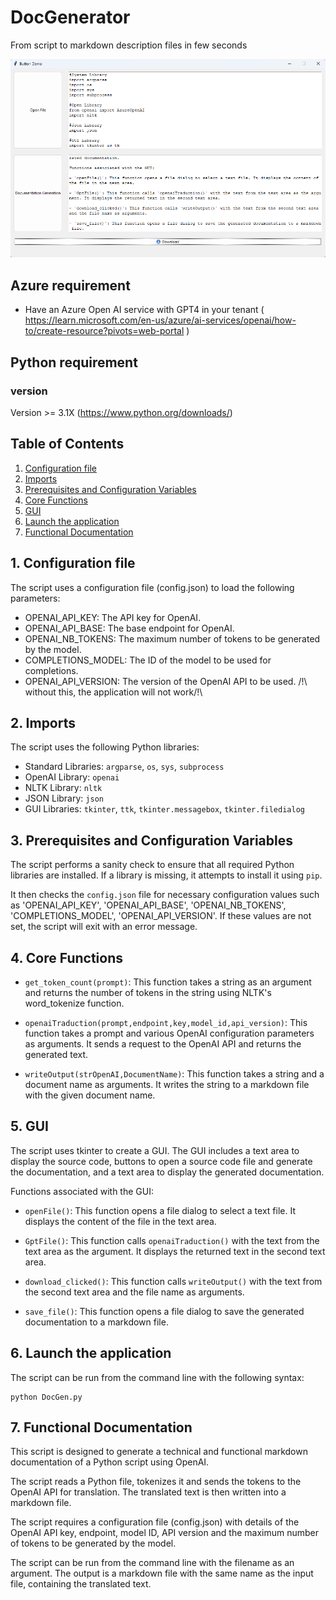 # DocGenerator
From script to markdown description files in few seconds

![DocGen.](https://github.com/EtienneSIG/DocGenerator/blob/main/screenShotDocGenerator.png)

## Azure requirement
 - Have an Azure Open AI service with GPT4 in your tenant ( https://learn.microsoft.com/en-us/azure/ai-services/openai/how-to/create-resource?pivots=web-portal )

## Python requirement
### version
Version >= 3.1X (https://www.python.org/downloads/)

## Table of Contents
1. [Configuration file](#Configuration-file)
2. [Imports](#imports)
3. [Prerequisites and Configuration Variables](#prerequisites-and-configuration-variables)
4. [Core Functions](#core-functions)
5. [GUI](#gui)
6. [Launch the application](#app_launch)
7. [Functional Documentation](#functionalDoc)


<a name="Configuration-file"/>

## 1. Configuration file
The script uses a configuration file (config.json) to load the following parameters:
- OPENAI_API_KEY: The API key for OpenAI.
- OPENAI_API_BASE: The base endpoint for OpenAI.
- OPENAI_NB_TOKENS: The maximum number of tokens to be generated by the model.
- COMPLETIONS_MODEL: The ID of the model to be used for completions.
- OPENAI_API_VERSION: The version of the OpenAI API to be used.
/!\ without this, the application will not work/!\

<a name="imports"/>

## 2. Imports

The script uses the following Python libraries:

- Standard Libraries: `argparse`, `os`, `sys`, `subprocess`
- OpenAI Library: `openai`
- NLTK Library: `nltk`
- JSON Library: `json`
- GUI Libraries: `tkinter`, `ttk`, `tkinter.messagebox`, `tkinter.filedialog`

<a name="prerequisites-and-configuration-variables"/>

## 3. Prerequisites and Configuration Variables

The script performs a sanity check to ensure that all required Python libraries are installed. If a library is missing, it attempts to install it using `pip`.

It then checks the `config.json` file for necessary configuration values such as 'OPENAI_API_KEY', 'OPENAI_API_BASE', 'OPENAI_NB_TOKENS', 'COMPLETIONS_MODEL', 'OPENAI_API_VERSION'. If these values are not set, the script will exit with an error message.

<a name="core-functions"/>

## 4. Core Functions

- `get_token_count(prompt)`: This function takes a string as an argument and returns the number of tokens in the string using NLTK's word_tokenize function.

- `openaiTraduction(prompt,endpoint,key,model_id,api_version)`: This function takes a prompt and various OpenAI configuration parameters as arguments. It sends a request to the OpenAI API and returns the generated text.

- `writeOutput(strOpenAI,DocumentName)`: This function takes a string and a document name as arguments. It writes the string to a markdown file with the given document name.

<a name="gui"/>

## 5. GUI

The script uses tkinter to create a GUI. The GUI includes a text area to display the source code, buttons to open a source code file and generate the documentation, and a text area to display the generated documentation.

Functions associated with the GUI:

- `openFile()`: This function opens a file dialog to select a text file. It displays the content of the file in the text area.

- `GptFile()`: This function calls `openaiTraduction()` with the text from the text area as the argument. It displays the returned text in the second text area.

- `download_clicked()`: This function calls `writeOutput()` with the text from the second text area and the file name as arguments.

- `save_file()`: This function opens a file dialog to save the generated documentation to a markdown file.

<a name="app_launch"/>

## 6. Launch the application 
The script can be run from the command line with the following syntax:
```
python DocGen.py 
```

<a name="functionalDoc"/>

## 7. Functional Documentation

This script is designed to generate a technical and functional markdown documentation of a Python script using OpenAI. 

The script reads a Python file, tokenizes it and sends the tokens to the OpenAI API for translation. The translated text is then written into a markdown file.

The script requires a configuration file (config.json) with details of the OpenAI API key, endpoint, model ID, API version and the maximum number of tokens to be generated by the model.

The script can be run from the command line with the filename as an argument. The output is a markdown file with the same name as the input file, containing the translated text.
